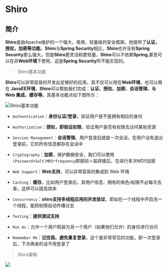 # Shiro #

## 简介

**Shiro**是由Apache维护的一个强大，易用，轻量级的安全框架。他提供了**认证，授权，加密等功能**。**Shiro**与**Spring Security**相比，**Shiro**也许没有**Spring Security**那么强大。但是**Shiro**更灵活和更轻量，**Shiro**可以不依赖**Spring**,甚至可以在非**Web环境**下使用，这是**Spring Security**所不能实现的。

> Shiro基本功能 

**Shiro**可以非常容易的开发出足够好的应用，其不仅可以用在**Web环境**，也可以用在 **JavaEE环境**。**Shiro**可以帮助我们完成：**认证、授权、加密、会话管理、与 Web 集成、缓存等**。其基本功能点如下图所示：

![Shiro基本功能](https://image.kaelvihn.top/article/2024-01-03-1.png)

- `Authentication`：**身份认证/登录**，验证用户是不是拥有相应的身份

- `Authorization`：**授权，即验证权限**，验证用户是否有权限去访问某些资源
- `Session Management`：**会话管理**。用户登录后就是一次会话，在用户没有退出登录前，它的所有信息都存在会话中
- `Cryptography`：**加密**，保护数据安全，我们可以使用`(Password+Salt)MD5*frequency`即密码＋盐拼接后，在进行多次MD5加密
- `Web Support`：**Web支持**，可以非常容易的集成到 Web 环境
- `Caching`：**缓存**，比如用户登录后，其用户信息、拥有的角色/权限不必每次去查，这样可以提高效率
- `Concurrency`：**shiro支持多线程应用的并发验证**，即如在一个线程中开启另一个线程，能把权限自动传播过去
- `Testing`：**提供测试支持**
- `Run As`：允许一个用户假装为另一个用户（如果他们允许）的身份进行访问
- `Remember Me`：**记住我、避免重复登录**，这个是非常常见的功能，即一次登录后，下次再来的话不用登录了

> Shiro架构

![](https://image.kaelvihn.top/article/2024-01-03-2.png)